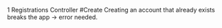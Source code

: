 1 Registrations Controller #Create
    Creating an account that already exists breaks the app -> error needed.


